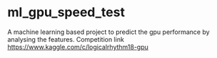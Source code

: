 # ml_gpu_speed_test
A machine learning based project to predict the gpu performance by analysing the features.
Competition link https://www.kaggle.com/c/logicalrhythm18-gpu
